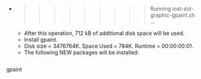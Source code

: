 * >>>>>>>>> Running inst-std-graphic-gpaint.sh ...
  * After this operation, 712 kB of additional disk space will be used.
  * Install gpaint.
  * Disk size = 3476764K. Space Used = 784K. Runtime = 00:00:00:01.
  * The following NEW packages will be installed:
  ```bash
gpaint
  ```
